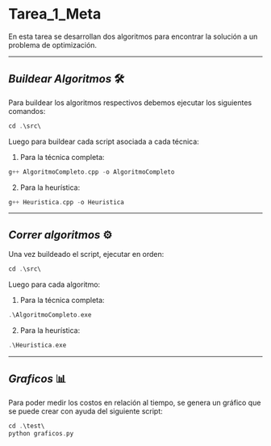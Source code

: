 # Tarea_1_Meta
En esta tarea se desarrollan dos algoritmos para encontrar la solución a un problema de optimización.

---

## *Buildear Algoritmos* 🛠️
Para buildear los algoritmos respectivos debemos ejecutar los siguientes comandos:

```cpp
cd .\src\
```
Luego para buildear cada script asociada a cada técnica:

1. Para la técnica completa:

```cpp
g++ AlgoritmoCompleto.cpp -o AlgoritmoCompleto
```

2. Para la heurística:

```cpp
g++ Heuristica.cpp -o Heuristica
```

---

## *Correr algoritmos* ⚙️
Una vez buildeado el script, ejecutar en orden:
```cpp
cd .\src\
```

Luego para cada algoritmo:

1. Para la técnica completa:

```cpp
.\AlgoritmoCompleto.exe
```

2. Para la heurística:
```cpp
.\Heuristica.exe
```

---

## *Graficos* 📊
Para poder medir los costos en relación al tiempo, se genera un gráfico que se puede crear con ayuda del siguiente script:

```cpp
cd .\test\
python graficos.py
```